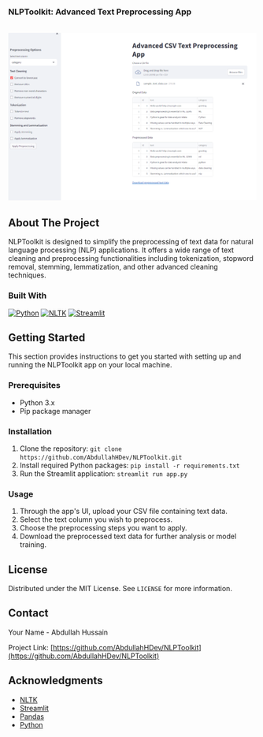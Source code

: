 <h3 align="left">NLPToolkit: Advanced Text Preprocessing App</h3>
</div>

<br>

<img src="https://github.com/AbdullahHDev/NLPToolkit/blob/main/assets/img1.png" width="900">

## About The Project

NLPToolkit is designed to simplify the preprocessing of text data for natural language processing (NLP) applications. It offers a wide range of text cleaning and preprocessing functionalities including tokenization, stopword removal, stemming, lemmatization, and other advanced cleaning techniques.

### Built With

[![Python][Python-badge]][Python-url]
[![NLTK][NLTK-badge]][NLTK-url]
[![Streamlit][Streamlit-badge]][Streamlit-url]

## Getting Started

This section provides instructions to get you started with setting up and running the NLPToolkit app on your local machine.

### Prerequisites

- Python 3.x
- Pip package manager

### Installation

1. Clone the repository: `git clone https://github.com/AbdullahHDev/NLPToolkit.git`
2. Install required Python packages: `pip install -r requirements.txt`
3. Run the Streamlit application: `streamlit run app.py`

### Usage

1. Through the app's UI, upload your CSV file containing text data.
2. Select the text column you wish to preprocess.
3. Choose the preprocessing steps you want to apply.
4. Download the preprocessed text data for further analysis or model training.

## License

Distributed under the MIT License. See `LICENSE` for more information.

## Contact

Your Name - Abdullah Hussain

Project Link: [https://github.com/AbdullahHDev/NLPToolkit](https://github.com/AbdullahHDev/NLPToolkit)

## Acknowledgments

* [NLTK](https://www.nltk.org/)
* [Streamlit](https://streamlit.io/)
* [Pandas](https://pandas.pydata.org/)
* [Python](https://python.org/)

[Python-badge]: https://img.shields.io/badge/Python-3776AB.svg?style=for-the-badge&logo=python&logoColor=white
[Python-url]: https://python.org
[NLTK-badge]: https://img.shields.io/badge/NLTK-065475.svg?style=for-the-badge&logo=nltk&logoColor=white
[NLTK-url]: https://www.nltk.org/
[Streamlit-badge]: https://img.shields.io/badge/Streamlit-FF4B4B.svg?style=for-the-badge&logo=streamlit&logoColor=white
[Streamlit-url]: https://streamlit.io/
